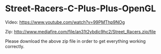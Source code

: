 # Street-Racers-C-Plus-Plus-OpenGL
Video: https://www.youtube.com/watch?v=99PMThp9NOg

Zip: http://www.mediafire.com/file/an31t2ybdic9hc2/Street_Racers.zip/file

Please download the above zip file in order to get everything working correctly.
